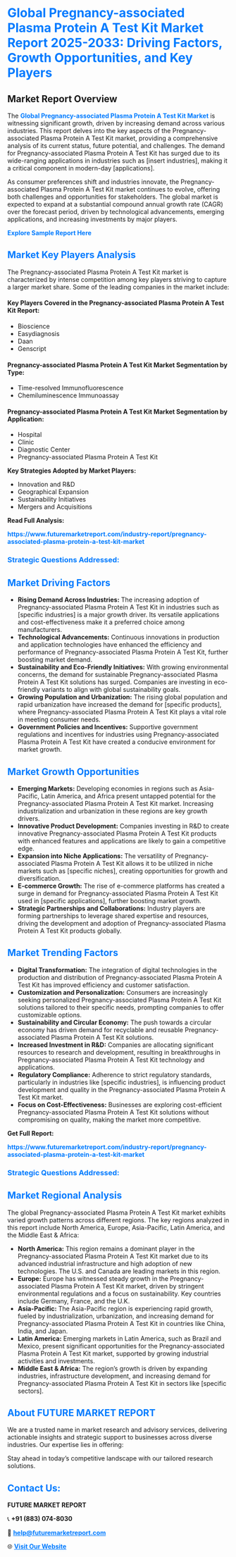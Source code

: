 <h1 style="color: #007BFF;">Global Pregnancy-associated Plasma Protein A Test Kit Market Report 2025-2033: Driving Factors, Growth Opportunities, and Key Players</h1>

<section id="overview">
<h2>Market Report Overview</h2>
<p>The <a href="https://www.futuremarketreport.com/industry-report/pregnancy-associated-plasma-protein-a-test-kit-market" style="color: #007BFF; text-decoration: none;"><strong>Global Pregnancy-associated Plasma Protein A Test Kit Market</strong></a> is witnessing significant growth, driven by increasing demand across various industries. This report delves into the key aspects of the Pregnancy-associated Plasma Protein A Test Kit market, providing a comprehensive analysis of its current status, future potential, and challenges. The demand for Pregnancy-associated Plasma Protein A Test Kit has surged due to its wide-ranging applications in industries such as [insert industries], making it a critical component in modern-day [applications].</p>
<p>As consumer preferences shift and industries innovate, the Pregnancy-associated Plasma Protein A Test Kit market continues to evolve, offering both challenges and opportunities for stakeholders. The global market is expected to expand at a substantial compound annual growth rate (CAGR) over the forecast period, driven by technological advancements, emerging applications, and increasing investments by major players.</p>
</section>

<section id="overview">
<p><a href="https://www.futuremarketreport.com/request-sample/reportId=123229" style="color: #007BFF; text-decoration: none;"><strong>Explore Sample Report Here</strong></a></p>
</section>

<section id="key-players">
<h2 style="color: #007BFF;">Market Key Players Analysis</h2>
<p>The Pregnancy-associated Plasma Protein A Test Kit market is characterized by intense competition among key players striving to capture a larger market share. Some of the leading companies in the market include:</p>
<h4>Key Players Covered in the Pregnancy-associated Plasma Protein A Test Kit Report:</h4>
<ul><li>Bioscience</li><li>Easydiagnosis</li><li>Daan</li><li>Genscript</li></ul>
<h4>Pregnancy-associated Plasma Protein A Test Kit Market Segmentation by Type:</h4>
<ul><li>Time-resolved Immunofluorescence</li><li>Chemiluminescence Immunoassay</li></ul>

<h4>Pregnancy-associated Plasma Protein A Test Kit Market Segmentation by Application:</h4>
<ul><li>Hospital</li><li>Clinic</li><li>Diagnostic Center</li><li>Pregnancy-associated Plasma Protein A Test Kit</li></ul>
<p><strong>Key Strategies Adopted by Market Players:</strong></p>
<ul>
<li>Innovation and R&D</li>
<li>Geographical Expansion</li>
<li>Sustainability Initiatives</li>
<li>Mergers and Acquisitions</li>
</ul>
</section>

<section>
<p><strong>Read Full Analysis: </strong></p><a href="https://www.futuremarketreport.com/industry-report/pregnancy-associated-plasma-protein-a-test-kit-market" style="color: #007BFF; text-decoration: none;"><strong>https://www.futuremarketreport.com/industry-report/pregnancy-associated-plasma-protein-a-test-kit-market</strong></a>
<h3 style="color: #007BFF;">Strategic Questions Addressed:</h3>
</section>

<section id="driving-factors">
<h2 style="color: #007BFF;">Market Driving Factors</h2>
<ul>
<li><strong>Rising Demand Across Industries:</strong> The increasing adoption of Pregnancy-associated Plasma Protein A Test Kit in industries such as [specific industries] is a major growth driver. Its versatile applications and cost-effectiveness make it a preferred choice among manufacturers.</li>
<li><strong>Technological Advancements:</strong> Continuous innovations in production and application technologies have enhanced the efficiency and performance of Pregnancy-associated Plasma Protein A Test Kit, further boosting market demand.</li>
<li><strong>Sustainability and Eco-Friendly Initiatives:</strong> With growing environmental concerns, the demand for sustainable Pregnancy-associated Plasma Protein A Test Kit solutions has surged. Companies are investing in eco-friendly variants to align with global sustainability goals.</li>
<li><strong>Growing Population and Urbanization:</strong> The rising global population and rapid urbanization have increased the demand for [specific products], where Pregnancy-associated Plasma Protein A Test Kit plays a vital role in meeting consumer needs.</li>
<li><strong>Government Policies and Incentives:</strong> Supportive government regulations and incentives for industries using Pregnancy-associated Plasma Protein A Test Kit have created a conducive environment for market growth.</li>
</ul>
</section>

<section id="growth-opportunities">
<h2 style="color: #007BFF;">Market Growth Opportunities</h2>
<ul>
<li><strong>Emerging Markets:</strong> Developing economies in regions such as Asia-Pacific, Latin America, and Africa present untapped potential for the Pregnancy-associated Plasma Protein A Test Kit market. Increasing industrialization and urbanization in these regions are key growth drivers.</li>
<li><strong>Innovative Product Development:</strong> Companies investing in R&D to create innovative Pregnancy-associated Plasma Protein A Test Kit products with enhanced features and applications are likely to gain a competitive edge.</li>
<li><strong>Expansion into Niche Applications:</strong> The versatility of Pregnancy-associated Plasma Protein A Test Kit allows it to be utilized in niche markets such as [specific niches], creating opportunities for growth and diversification.</li>
<li><strong>E-commerce Growth:</strong> The rise of e-commerce platforms has created a surge in demand for Pregnancy-associated Plasma Protein A Test Kit used in [specific applications], further boosting market growth.</li>
<li><strong>Strategic Partnerships and Collaborations:</strong> Industry players are forming partnerships to leverage shared expertise and resources, driving the development and adoption of Pregnancy-associated Plasma Protein A Test Kit products globally.</li>
</ul>
</section>

<section id="trending-factors">
<h2 style="color: #007BFF;">Market Trending Factors</h2>
<ul>
<li><strong>Digital Transformation:</strong> The integration of digital technologies in the production and distribution of Pregnancy-associated Plasma Protein A Test Kit has improved efficiency and customer satisfaction.</li>
<li><strong>Customization and Personalization:</strong> Consumers are increasingly seeking personalized Pregnancy-associated Plasma Protein A Test Kit solutions tailored to their specific needs, prompting companies to offer customizable options.</li>
<li><strong>Sustainability and Circular Economy:</strong> The push towards a circular economy has driven demand for recyclable and reusable Pregnancy-associated Plasma Protein A Test Kit solutions.</li>
<li><strong>Increased Investment in R&D:</strong> Companies are allocating significant resources to research and development, resulting in breakthroughs in Pregnancy-associated Plasma Protein A Test Kit technology and applications.</li>
<li><strong>Regulatory Compliance:</strong> Adherence to strict regulatory standards, particularly in industries like [specific industries], is influencing product development and quality in the Pregnancy-associated Plasma Protein A Test Kit market.</li>
<li><strong>Focus on Cost-Effectiveness:</strong> Businesses are exploring cost-efficient Pregnancy-associated Plasma Protein A Test Kit solutions without compromising on quality, making the market more competitive.</li>
</ul>
</section>

<section>
<p><strong>Get Full Report: </strong></p><a href="https://www.futuremarketreport.com/industry-report/pregnancy-associated-plasma-protein-a-test-kit-market" style="color: #007BFF; text-decoration: none;"><strong>https://www.futuremarketreport.com/industry-report/pregnancy-associated-plasma-protein-a-test-kit-market</strong></a>
<h3 style="color: #007BFF;">Strategic Questions Addressed:</h3>
</section>


<section id="regional-analysis">
<h2 style="color: #007BFF;">Market Regional Analysis</h2>
<p>The global Pregnancy-associated Plasma Protein A Test Kit market exhibits varied growth patterns across different regions. The key regions analyzed in this report include North America, Europe, Asia-Pacific, Latin America, and the Middle East & Africa:</p>
<ul>
<li><strong>North America:</strong> This region remains a dominant player in the Pregnancy-associated Plasma Protein A Test Kit market due to its advanced industrial infrastructure and high adoption of new technologies. The U.S. and Canada are leading markets in this region.</li>
<li><strong>Europe:</strong> Europe has witnessed steady growth in the Pregnancy-associated Plasma Protein A Test Kit market, driven by stringent environmental regulations and a focus on sustainability. Key countries include Germany, France, and the U.K.</li>
<li><strong>Asia-Pacific:</strong> The Asia-Pacific region is experiencing rapid growth, fueled by industrialization, urbanization, and increasing demand for Pregnancy-associated Plasma Protein A Test Kit in countries like China, India, and Japan.</li>
<li><strong>Latin America:</strong> Emerging markets in Latin America, such as Brazil and Mexico, present significant opportunities for the Pregnancy-associated Plasma Protein A Test Kit market, supported by growing industrial activities and investments.</li>
<li><strong>Middle East & Africa:</strong> The region’s growth is driven by expanding industries, infrastructure development, and increasing demand for Pregnancy-associated Plasma Protein A Test Kit in sectors like [specific sectors].</li>
</ul>
</section>

<footer>
<h2 style="color: #007BFF;">About FUTURE MARKET REPORT</h2>
<p>We are a trusted name in market research and advisory services, delivering actionable insights and strategic support to businesses across diverse industries. Our expertise lies in offering:</p>

<p>Stay ahead in today’s competitive landscape with our tailored research solutions.</p>

<h2 style="color: #007BFF;">Contact Us:</h2>
<p><strong>FUTURE MARKET REPORT</strong></p>
<p>📞 <strong>+91 (883) 074-8030</strong></p>
<p>📧 <strong><a href="mailto:help@futuremarketreport.com" style="color: #007BFF;">help@futuremarketreport.com</a></strong></p>
<p>🌐 <strong><a href="https://www.futuremarketreport.com/" style="color: #007BFF;">Visit Our Website</a></strong></p>
</footer>
